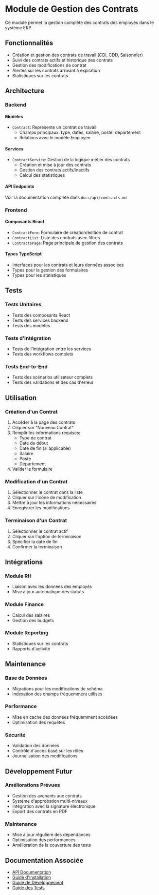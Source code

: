 # Module de Gestion des Contrats

Ce module permet la gestion complète des contrats des employés dans le système ERP.

## Fonctionnalités

- Création et gestion des contrats de travail (CDI, CDD, Saisonnier)
- Suivi des contrats actifs et historique des contrats
- Gestion des modifications de contrat
- Alertes sur les contrats arrivant à expiration
- Statistiques sur les contrats

## Architecture

### Backend

#### Modèles

- `Contract`: Représente un contrat de travail
  - Champs principaux: type, dates, salaire, poste, département
  - Relations avec le modèle Employee

#### Services

- `ContractService`: Gestion de la logique métier des contrats
  - Création et mise à jour des contrats
  - Gestion des contrats actifs/inactifs
  - Calcul des statistiques

#### API Endpoints

Voir la documentation complète dans `docs/api/contracts.md`

### Frontend

#### Composants React

- `ContractForm`: Formulaire de création/édition de contrat
- `ContractList`: Liste des contrats avec filtres
- `ContractsPage`: Page principale de gestion des contrats

#### Types TypeScript

- Interfaces pour les contrats et leurs données associées
- Types pour la gestion des formulaires
- Types pour les statistiques

## Tests

### Tests Unitaires

- Tests des composants React
- Tests des services backend
- Tests des modèles

### Tests d'Intégration

- Tests de l'intégration entre les services
- Tests des workflows complets

### Tests End-to-End

- Tests des scénarios utilisateur complets
- Tests des validations et des cas d'erreur

## Utilisation

### Création d'un Contrat

1. Accéder à la page des contrats
2. Cliquer sur "Nouveau Contrat"
3. Remplir les informations requises:
   - Type de contrat
   - Date de début
   - Date de fin (si applicable)
   - Salaire
   - Poste
   - Département
4. Valider le formulaire

### Modification d'un Contrat

1. Sélectionner le contrat dans la liste
2. Cliquer sur l'icône de modification
3. Mettre à jour les informations nécessaires
4. Enregistrer les modifications

### Terminaison d'un Contrat

1. Sélectionner le contrat actif
2. Cliquer sur l'option de terminaison
3. Spécifier la date de fin
4. Confirmer la terminaison

## Intégrations

### Module RH

- Liaison avec les données des employés
- Mise à jour automatique des statuts

### Module Finance

- Calcul des salaires
- Gestion des budgets

### Module Reporting

- Statistiques sur les contrats
- Rapports d'activité

## Maintenance

### Base de Données

- Migrations pour les modifications de schéma
- Indexation des champs fréquemment utilisés

### Performance

- Mise en cache des données fréquemment accédées
- Optimisation des requêtes

### Sécurité

- Validation des données
- Contrôle d'accès basé sur les rôles
- Journalisation des modifications

## Développement Futur

### Améliorations Prévues

- Gestion des avenants aux contrats
- Système d'approbation multi-niveaux
- Intégration avec la signature électronique
- Export des contrats en PDF

### Maintenance

- Mise à jour régulière des dépendances
- Optimisation des performances
- Amélioration de la couverture des tests

## Documentation Associée

- [API Documentation](../api/contracts.md)
- [Guide d'Installation](../guides/installation.md)
- [Guide de Développement](../guides/developpement.md)
- [Guide des Tests](../tests/README.md)
